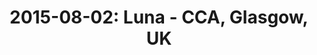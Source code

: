 ---
layout: show
title: '2015-08-02: Luna - CCA, Glasgow, UK'
name: 2015-08-02-luna-cca-glasgow-uk
show-venue: 'CCA, Glasgow, UK'
show-setlist: 
show-date: 2015-08-02
category: 2015
show-radio: 
show-lastfm: 
show-cancelled: 
performers: [
  "Dean Wareham - guitar/vocals",
  "Sean Eden - guitar/vocals",
  "Lee Wall - drums",
  "Britta Phillips - bass/vocals"
  ]
facebook-event-url: 
show-poster-url: 'http://media.fullofwishes.co.uk/02-luna/pictures/luna-promo-2015-a.jpg'
show-ticket-url: 'http://ccaglasgow.ticketsolve.com/shows/873530579/events?show_id=873530579'
show-venue-website: 'http://www.cca-glasgow.com/programme/5506b7778c50e6d36600001d'
show-additional: 'a:1:{i:0;s:10:"Radio show";}'
---